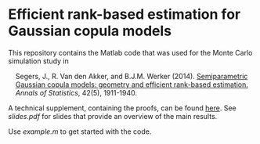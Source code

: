 # Efficient rank-based estimation for Gaussian copula models

This repository contains the Matlab code that was used for the Monte Carlo simulation study in

<P STYLE="margin-left: 15px">
Segers, J., R. Van den Akker, and B.J.M. Werker (2014). 
<a href="https://arxiv.org/pdf/1306.6658.pdf">Semiparametric Gaussian copula models: geometry and efficient rank-based estimation.</a> <i>Annals of Statistics</i>, 42(5), 1911-1940.
</P>

A technical supplement, containing the proofs, can be found <a href="https://projecteuclid.org/download/suppdf_1/euclid.aos/1410440629">here</a>. See <i>slides.pdf</i> for slides that provide an overview of the main results. 

Use <i>example.m</i> to get started with the code.


